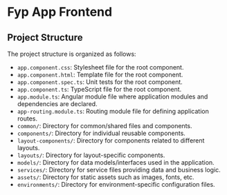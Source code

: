 # Fyp App Frontend


## Project Structure

The project structure is organized as follows:

- `app.component.css`: Stylesheet file for the root component.
- `app.component.html`: Template file for the root component.
- `app.component.spec.ts`: Unit tests for the root component.
- `app.component.ts`: TypeScript file for the root component.
- `app.module.ts`: Angular module file where application modules and dependencies are declared.
- `app-routing.module.ts`: Routing module file for defining application routes.
- `common/`: Directory for common/shared files and components.
- `components/`: Directory for individual reusable components.
- `layout-components/`: Directory for components related to different layouts.
- `layouts/`: Directory for layout-specific components.
- `models/`: Directory for data models/interfaces used in the application.
- `services/`: Directory for service files providing data and business logic.
- `assets/`: Directory for static assets such as images, fonts, etc.
- `environments/`: Directory for environment-specific configuration files.

